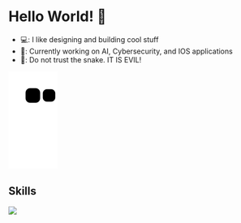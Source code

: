 # Hello World! 👋

- 💻: I like designing and building cool stuff
- 💁: Currently working on AI, Cybersecurity, and IOS applications
- 🙈: Do not trust the snake. IT IS EVIL!
  
![snake gif](https://github.com/shaystevens/shaystevens/blob/output/github-contribution-grid-snake.svg)

## Skills
<p align="left">
  <a href="https://skillicons.dev">
    <img src="https://skillicons.dev/icons?i=linux,py,java,c,cpp,cmake,html,css,js,php,swift,androidstudio,aws,azure,docker" />
  </a>
</p>
